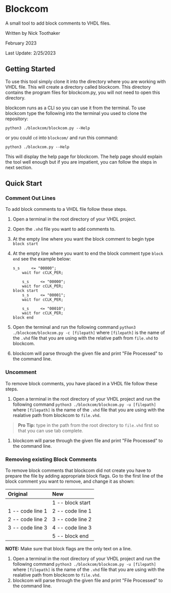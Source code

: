 # Blockcom

A small tool to add block comments to VHDL files.

Written by Nick Toothaker

February 2023

Last Update: 2/25/2023

## Getting Started

To use this tool simply clone it into the directory where you are working with VHDL file. This will create a directory called blockcom. This directory contains the program files for blockcom.py, you will not need to open this directory.

blockcom runs as a CLI so you can use it from the terminal. To use blockcom type the following into the terminal you used to clone the repository:

```python3 ./blockcom/blockcom.py --Help```

or you could `cd` into `blockcom/` and run this command:

```python3 ./blockcom.py --Help```

This will display the help page for blockcom. The help page should explain the tool well enough but if you are impatient, you can follow the steps in next section.

## Quick Start

### Comment Out Lines

To add block comments to a VHDL file follow these steps.

1. Open a terminal in the root directory of your VHDL project.
1. Open the `.vhd` file you want to add comments to.
1. At the empty line where you want the block comment to begin type `block start`
1. At the empty line where you want to end the block comment type `block end` see the example below:

    ``` 
    s_s     <= "00000";
        wait for cCLK_PER;
       
        s_s     <= "00000";
        wait for cCLK_PER;
    block start
        s_s     <= "00001";
        wait for cCLK_PER;
  
        s_s     <= "00010";
        wait for cCLK_PER;
    block end

1. Open the terminal and run the following command
`python3 ./blockcom/blockcom.py -c [filepath]`
where `[filepath]` is the name of the `.vhd` file that you are using with the relative path from `file.vhd` to blockcom.
1. blockcom will parse through the given file and print "File Processed" to the command line.

### Uncomment

To remove block comments, you have placed in a VHDL file follow these steps.

1. Open a terminal in the root directory of your VHDL project and run the following command
`python3 ./blockcom/blockcom.py -u [filepath]`
where `[filepath]` is the name of the `.vhd` file that you are using with the realative path from blockcom to `file.vhd`.

>**Pro Tip:** type in the path from the root directory to `file.vhd` first so that you can use tab complete.

1. blockcom will parse through the given file and print "File Processed" to the command line.

### Removing existing Block Comments

To remove block comments that blockcom did not create you have to prepare the file by adding appropriate block flags. Go to the first line of the block comment you want to remove, and change it as shown:

| Original | New |
| :--- | :--- |
|| 1 -- block start |
|1  -- code line 1 | 2 -- code line 1 |
|2  -- code line 2 | 3 -- code line 2 |
|3  -- code line 3  | 4 -- code line 3 |
|| 5 -- block end |

**NOTE:** Make sure that block flags are the only text on a line.

1. Open a terminal in the root directory of your VHDL project and run the following command
`python3 ./blockcom/blockcom.py -u [filepath]`
where `[filepath]` is the name of the `.vhd` file that you are using with the realative path from blockcom to `file.vhd`.
1. blockcom will parse through the given file and print "File Processed" to the command line.
